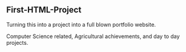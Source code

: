 ## First-HTML-Project

Turning this into a project into a full blown portfolio website.

Computer Science related, Agricultural achievements, and day to day projects.
